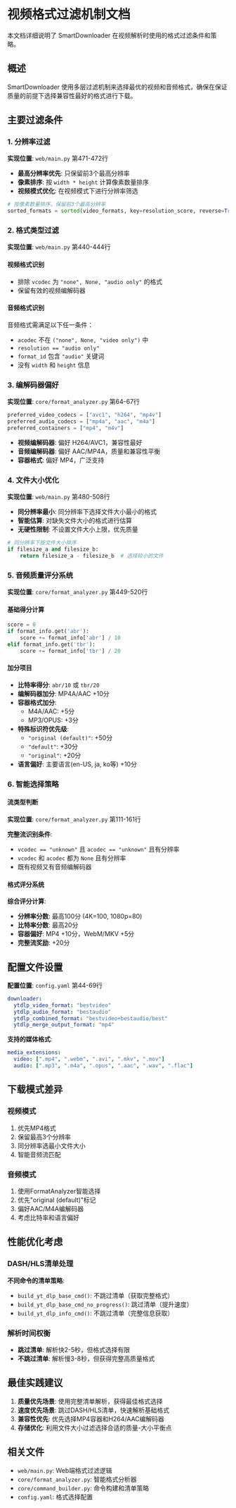 # 视频格式过滤机制文档

本文档详细说明了 SmartDownloader 在视频解析时使用的格式过滤条件和策略。

## 概述

SmartDownloader 使用多层过滤机制来选择最优的视频和音频格式，确保在保证质量的前提下选择兼容性最好的格式进行下载。

## 主要过滤条件

### 1. 分辨率过滤

**实现位置**: `web/main.py` 第471-472行

- **最高分辨率优先**: 只保留前3个最高分辨率
- **像素排序**: 按 `width * height` 计算像素数量排序
- **视频模式优化**: 在视频模式下进行分辨率筛选

```python
# 按像素数量排序，保留前3个最高分辨率
sorted_formats = sorted(video_formats, key=resolution_score, reverse=True)[:3]
```

### 2. 格式类型过滤

**实现位置**: `web/main.py` 第440-444行

#### 视频格式识别
- 排除 `vcodec` 为 `"none", None, "audio only"` 的格式
- 保留有效的视频编解码器

#### 音频格式识别
音频格式需满足以下任一条件：
- `acodec` 不在 `("none", None, "video only")` 中
- `resolution == "audio only"`
- `format_id` 包含 `"audio"` 关键词
- 没有 `width` 和 `height` 信息

### 3. 编解码器偏好

**实现位置**: `core/format_analyzer.py` 第64-67行

```python
preferred_video_codecs = ["avc1", "h264", "mp4v"]
preferred_audio_codecs = ["mp4a", "aac", "m4a"]
preferred_containers = ["mp4", "m4v"]
```

- **视频编解码器**: 偏好 H264/AVC1，兼容性最好
- **音频编解码器**: 偏好 AAC/MP4A，质量和兼容性平衡
- **容器格式**: 偏好 MP4，广泛支持

### 4. 文件大小优化

**实现位置**: `web/main.py` 第480-508行

- **同分辨率最小**: 同分辨率下选择文件大小最小的格式
- **智能估算**: 对缺失文件大小的格式进行估算
- **无硬性限制**: 不设置文件大小上限，优先质量

```python
# 同分辨率下按文件大小排序
if filesize_a and filesize_b:
    return filesize_a - filesize_b  # 选择较小的文件
```

### 5. 音频质量评分系统

**实现位置**: `core/format_analyzer.py` 第449-520行

#### 基础得分计算
```python
score = 0
if format_info.get('abr'):
    score += format_info['abr'] / 10
elif format_info.get('tbr'):
    score += format_info['tbr'] / 20
```

#### 加分项目
- **比特率得分**: `abr/10` 或 `tbr/20`
- **编解码器加分**: MP4A/AAC +10分
- **容器格式加分**: 
  - M4A/AAC: +5分
  - MP3/OPUS: +3分
- **特殊标识符优先级**:
  - `"original (default)"`: +50分
  - `"default"`: +30分
  - `"original"`: +20分
- **语言偏好**: 主要语言(en-US, ja, ko等) +10分

### 6. 智能选择策略

#### 流类型判断

**实现位置**: `core/format_analyzer.py` 第111-161行

**完整流识别条件**:
- `vcodec == "unknown"` 且 `acodec == "unknown"` 且有分辨率
- `vcodec` 和 `acodec` 都为 `None` 且有分辨率  
- 既有视频又有音频编解码器

#### 格式评分系统

**综合评分计算**:
- **分辨率分数**: 最高100分 (4K=100, 1080p=80)
- **比特率分数**: 最高20分
- **容器偏好**: MP4 +10分，WebM/MKV +5分
- **完整流奖励**: +20分

## 配置文件设置

**配置位置**: `config.yaml` 第44-69行

```yaml
downloader:
  ytdlp_video_format: "bestvideo"
  ytdlp_audio_format: "bestaudio"  
  ytdlp_combined_format: "bestvideo+bestaudio/best"
  ytdlp_merge_output_format: "mp4"
```

**支持的媒体格式**:
```yaml
media_extensions:
  video: [".mp4", ".webm", ".avi", ".mkv", ".mov"]
  audio: [".mp3", ".m4a", ".opus", ".aac", ".wav", ".flac"]
```

## 下载模式差异

### 视频模式
1. 优先MP4格式
2. 保留最高3个分辨率
3. 同分辨率选最小文件大小
4. 智能音频流匹配

### 音频模式  
1. 使用FormatAnalyzer智能选择
2. 优先"original (default)"标记
3. 偏好AAC/M4A编解码器
4. 考虑比特率和语言偏好

## 性能优化考虑

### DASH/HLS清单处理

**不同命令的清单策略**:
- `build_yt_dlp_base_cmd()`: 不跳过清单（获取完整格式）
- `build_yt_dlp_base_cmd_no_progress()`: 跳过清单（提升速度）
- `build_yt_dlp_info_cmd()`: 不跳过清单（完整信息获取）

### 解析时间权衡
- **跳过清单**: 解析快2-5秒，但格式选择有限
- **不跳过清单**: 解析慢3-8秒，但获得完整高质量格式

## 最佳实践建议

1. **质量优先场景**: 使用完整清单解析，获得最佳格式选择
2. **速度优先场景**: 跳过DASH/HLS清单，快速解析基础格式
3. **兼容性优先**: 优先选择MP4容器和H264/AAC编解码器
4. **存储优化**: 利用文件大小过滤选择合适的质量-大小平衡点

## 相关文件

- `web/main.py`: Web端格式过滤逻辑
- `core/format_analyzer.py`: 智能格式分析器
- `core/command_builder.py`: 命令构建和清单策略
- `config.yaml`: 格式选择配置